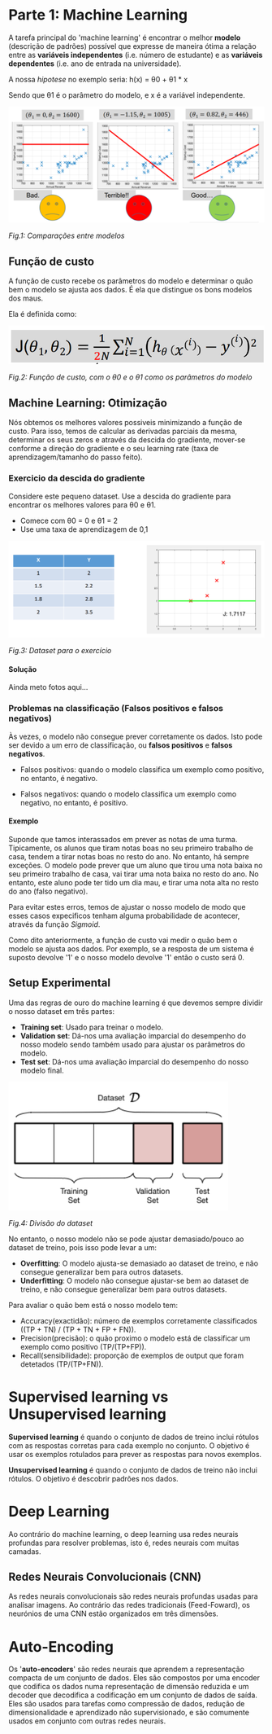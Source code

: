 # Parte 1: Machine Learning

A tarefa principal do 'machine learning' é encontrar o melhor **modelo** (descrição de padrões) possível que expresse de
maneira ótima a relação entre as **variáveis independentes** (i.e. número de estudante) e as **variáveis dependentes**
(i.e. ano de entrada na universidade).

A nossa _hipotese_ no exemplo seria:
h(x) = θ0 + θ1 * x

Sendo que θ1 é o parâmetro do modelo, e x é a variável independente.

![](Imagens/machine-learning-1.png)

*Fig.1: Comparações entre modelos*

## Função de custo

A função de custo recebe os parâmetros do modelo e determinar o quão bem o modelo se ajusta aos dados. É ela que
distingue os bons modelos dos maus.

Ela é definida como:

![](Imagens/machine-learning-2.png)

*Fig.2: Função de custo, com o θ0 e o θ1 como os parâmetros do modelo*

## Machine Learning: Otimização

Nós obtemos os melhores valores possiveis minimizando a função de custo. Para isso, temos de calcular as derivadas
parciais da mesma, determinar os seus zeros e através da descida do gradiente, mover-se conforme a direção do gradiente
e o seu learning rate (taxa de aprendizagem/tamanho do passo feito).

### Exercicio da descida do gradiente

Considere este pequeno dataset. Use a descida do gradiente para encontrar os melhores valores para θ0 e θ1.

- Comece com θ0 = 0 e θ1 = 2
- Use uma taxa de aprendizagem de 0,1

![](Imagens/machine-learning-3.png)

*Fig.3: Dataset para o exercício*

#### Solução

Ainda meto fotos aqui...

### Problemas na classificação (Falsos positivos e falsos negativos)

Às vezes, o modelo não consegue prever corretamente os dados. Isto pode ser devido a um erro de classificação, ou
**falsos positivos** e **falsos negativos**.

- Falsos positivos: quando o modelo classifica um exemplo como positivo, no entanto, é negativo.

- Falsos negativos: quando o modelo classifica um exemplo como negativo, no entanto, é positivo.

#### Exemplo

Suponde que tamos interassados em prever as notas de uma turma. Tipicamente, os alunos que tiram notas boas no
seu primeiro trabalho de casa, tendem a tirar notas boas no resto do ano. No entanto, há sempre exceções. O modelo pode
prever que um aluno que tirou uma nota baixa no seu primeiro trabalho de casa, vai tirar uma nota baixa no resto do ano.
No entanto, este aluno pode ter tido um dia mau, e tirar uma nota alta no resto do ano (falso negativo).

Para evitar estes erros, temos de ajustar o nosso modelo de modo que esses casos expecificos tenham alguma
probabilidade de acontecer, através da função *Sigmoid*.

Como dito anteriormente, a função de custo vai medir o quão bem o modelo se ajusta aos dados. Por exemplo, se a resposta
de um sistema é suposto devolve '1' e o nosso modelo devolve '1' então o custo será 0.

## Setup Experimental

Uma das regras de ouro do machine learning é que devemos sempre dividir o nosso dataset em três partes:

- **Training set**: Usado para treinar o modelo.
- **Validation set**: Dá-nos uma avaliação imparcial do desempenho do nosso modelo sendo também usado para ajustar os
  parâmetros do modelo.
- **Test set**: Dá-nos uma avaliação imparcial do desempenho do nosso modelo final.

![](Imagens/machine-learning-5.png)

*Fig.4: Divisão do dataset*

No entanto, o nosso modelo não se pode ajustar demasiado/pouco ao dataset de treino, pois isso pode levar a um:

- **Overfitting**: O modelo ajusta-se demasiado ao dataset de treino, e não consegue generalizar bem para outros
  datasets.
- **Underfitting**: O modelo não consegue ajustar-se bem ao dataset de treino, e não consegue generalizar bem para
  outros datasets.

Para avaliar o quão bem está o nosso modelo tem:

- Accuracy(exactidão): número de exemplos corretamente classificados ((TP + TN) / (TP + TN + FP + FN)).
- Precision(precisão): o quão proximo o modelo está de classificar um exemplo como positivo (TP/(TP+FP)).
- Recall(sensibilidade): proporção de exemplos de output que foram detetados (TP/(TP+FN)).

# Supervised learning vs Unsupervised learning

**Supervised learning** é quando o conjunto de dados de treino inclui rótulos com as respostas corretas para cada
exemplo no conjunto. O objetivo é usar os exemplos rotulados para prever as respostas para novos exemplos.

**Unsupervised learning** é quando o conjunto de dados de treino não inclui rótulos. O objetivo é descobrir padrões nos
dados.

# Deep Learning

Ao contrário do machine learning, o deep learning usa redes neurais profundas para resolver problemas, isto é, redes
neurais com muitas camadas.

## Redes Neurais Convolucionais (CNN)

As redes neurais convolucionais são redes neurais profundas usadas para analisar imagens. Ao contrário das redes
tradicionais (Feed-Foward), os neurónios de uma CNN estão organizados em três dimensões.

# Auto-Encoding

Os '**auto-encoders**' são redes neurais que aprendem a representação compacta de um conjunto de dados. Eles são
compostos por uma encoder que codifica os dados numa representação de dimensão reduzida e um decoder que decodifica a
codificação em um conjunto de dados de saída. Eles são usados para tarefas como compressão de dados, redução de
dimensionalidade e aprendizado não supervisionado, e são comumente usados em conjunto com outras redes neurais.